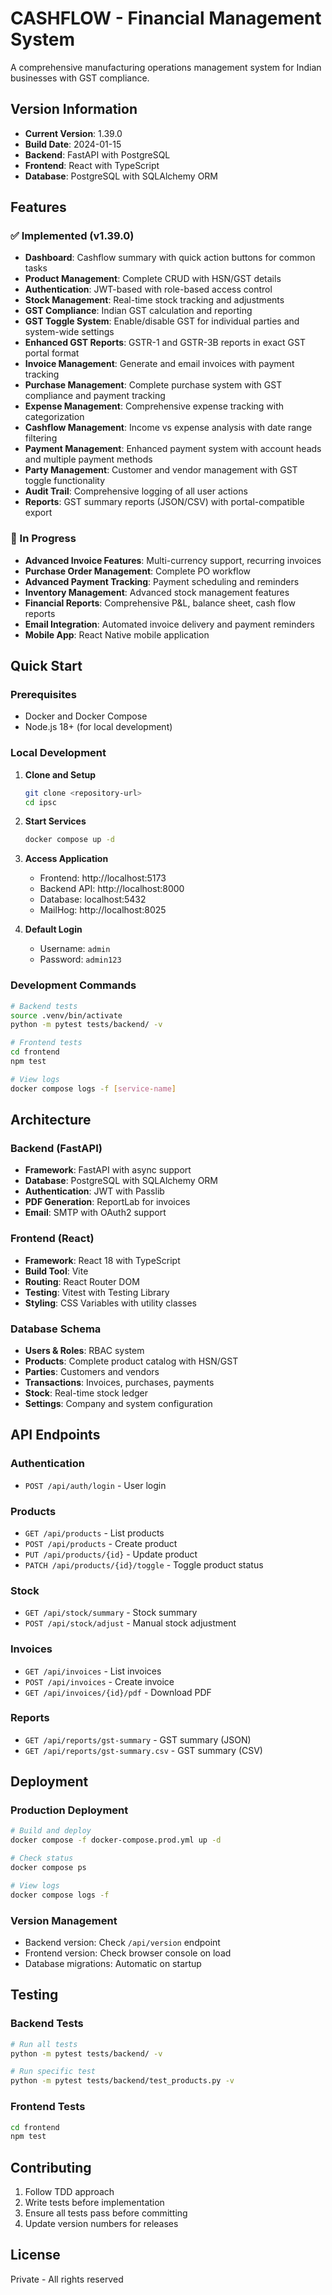 # CASHFLOW - Financial Management System

A comprehensive manufacturing operations management system for Indian businesses with GST compliance.

## Version Information

- **Current Version**: 1.39.0
- **Build Date**: 2024-01-15
- **Backend**: FastAPI with PostgreSQL
- **Frontend**: React with TypeScript
- **Database**: PostgreSQL with SQLAlchemy ORM

## Features

### ✅ Implemented (v1.39.0)
- **Dashboard**: Cashflow summary with quick action buttons for common tasks
- **Product Management**: Complete CRUD with HSN/GST details
- **Authentication**: JWT-based with role-based access control
- **Stock Management**: Real-time stock tracking and adjustments
- **GST Compliance**: Indian GST calculation and reporting
- **GST Toggle System**: Enable/disable GST for individual parties and system-wide settings
- **Enhanced GST Reports**: GSTR-1 and GSTR-3B reports in exact GST portal format
- **Invoice Management**: Generate and email invoices with payment tracking
- **Purchase Management**: Complete purchase system with GST compliance and payment tracking
- **Expense Management**: Comprehensive expense tracking with categorization
- **Cashflow Management**: Income vs expense analysis with date range filtering
- **Payment Management**: Enhanced payment system with account heads and multiple payment methods
- **Party Management**: Customer and vendor management with GST toggle functionality
- **Audit Trail**: Comprehensive logging of all user actions
- **Reports**: GST summary reports (JSON/CSV) with portal-compatible export

### 🚧 In Progress
- **Advanced Invoice Features**: Multi-currency support, recurring invoices
- **Purchase Order Management**: Complete PO workflow
- **Advanced Payment Tracking**: Payment scheduling and reminders
- **Inventory Management**: Advanced stock management features
- **Financial Reports**: Comprehensive P&L, balance sheet, cash flow reports
- **Email Integration**: Automated invoice delivery and payment reminders
- **Mobile App**: React Native mobile application

## Quick Start

### Prerequisites
- Docker and Docker Compose
- Node.js 18+ (for local development)

### Local Development

1. **Clone and Setup**
   ```bash
   git clone <repository-url>
   cd ipsc
   ```

2. **Start Services**
   ```bash
   docker compose up -d
   ```

3. **Access Application**
   - Frontend: http://localhost:5173
   - Backend API: http://localhost:8000
   - Database: localhost:5432
   - MailHog: http://localhost:8025

4. **Default Login**
   - Username: `admin`
   - Password: `admin123`

### Development Commands

```bash
# Backend tests
source .venv/bin/activate
python -m pytest tests/backend/ -v

# Frontend tests
cd frontend
npm test

# View logs
docker compose logs -f [service-name]
```

## Architecture

### Backend (FastAPI)
- **Framework**: FastAPI with async support
- **Database**: PostgreSQL with SQLAlchemy ORM
- **Authentication**: JWT with Passlib
- **PDF Generation**: ReportLab for invoices
- **Email**: SMTP with OAuth2 support

### Frontend (React)
- **Framework**: React 18 with TypeScript
- **Build Tool**: Vite
- **Routing**: React Router DOM
- **Testing**: Vitest with Testing Library
- **Styling**: CSS Variables with utility classes

### Database Schema
- **Users & Roles**: RBAC system
- **Products**: Complete product catalog with HSN/GST
- **Parties**: Customers and vendors
- **Transactions**: Invoices, purchases, payments
- **Stock**: Real-time stock ledger
- **Settings**: Company and system configuration

## API Endpoints

### Authentication
- `POST /api/auth/login` - User login

### Products
- `GET /api/products` - List products
- `POST /api/products` - Create product
- `PUT /api/products/{id}` - Update product
- `PATCH /api/products/{id}/toggle` - Toggle product status

### Stock
- `GET /api/stock/summary` - Stock summary
- `POST /api/stock/adjust` - Manual stock adjustment

### Invoices
- `GET /api/invoices` - List invoices
- `POST /api/invoices` - Create invoice
- `GET /api/invoices/{id}/pdf` - Download PDF

### Reports
- `GET /api/reports/gst-summary` - GST summary (JSON)
- `GET /api/reports/gst-summary.csv` - GST summary (CSV)

## Deployment

### Production Deployment
```bash
# Build and deploy
docker compose -f docker-compose.prod.yml up -d

# Check status
docker compose ps

# View logs
docker compose logs -f
```

### Version Management
- Backend version: Check `/api/version` endpoint
- Frontend version: Check browser console on load
- Database migrations: Automatic on startup

## Testing

### Backend Tests
```bash
# Run all tests
python -m pytest tests/backend/ -v

# Run specific test
python -m pytest tests/backend/test_products.py -v
```

### Frontend Tests
```bash
cd frontend
npm test
```

## Contributing

1. Follow TDD approach
2. Write tests before implementation
3. Ensure all tests pass before committing
4. Update version numbers for releases

## License

Private - All rights reserved
